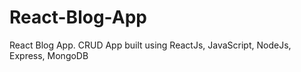 # React-Blog-App
React Blog App. CRUD App built using ReactJs, JavaScript, NodeJs, Express, MongoDB
